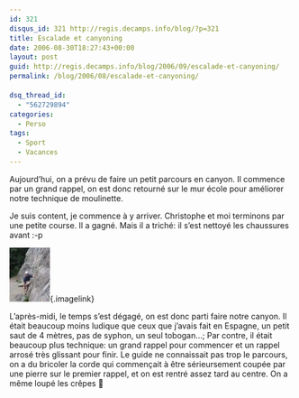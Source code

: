 ```yaml
---
id: 321
disqus_id: 321 http://regis.decamps.info/blog/?p=321
title: Escalade et canyoning
date: 2006-08-30T18:27:43+00:00
layout: post
guid: http://regis.decamps.info/blog/2006/09/escalade-et-canyoning/
permalink: /blog/2006/08/escalade-et-canyoning/

dsq_thread_id:
  - "562729894"
categories:
  - Perso
tags:
  - Sport
  - Vacances
---
```

Aujourd’hui, on a prévu de faire un petit parcours en canyon. Il commence par un grand rappel, on est donc retourné sur le mur école pour améliorer notre technique de moulinette.

Je suis content, je commence à y arriver. Christophe et moi terminons par une petite course. Il a gagné. Mais il a triché: il s’est nettoyé les chaussures avant :-p

[<img id="image320" src="/blog/wp-content/uploads/2006/09/IMG_3353.thumbnail.JPG" alt="Chrisophe se prépare à  escalader" />](/blog/wp-content/uploads/2006/09/IMG_3353.JPG "Chrisophe se prépare à  escalader"){.imagelink}

L’après-midi, le temps s’est dégagé, on est donc parti faire notre canyon. Il était beaucoup moins ludique que ceux que j’avais fait en Espagne, un petit saut de 4 mètres, pas de syphon, un seul tobogan…; Par contre, il était beaucoup plus technique: un grand rappel pour commencer et un rappel arrosé très glissant pour finir. Le guide ne connaissait pas trop le parcours, on a du bricoler la corde qui commençait à être sérieursement coupée par une pierre sur le premier rappel, et on est rentré assez tard au centre. On a même loupé les crêpes 🙁
